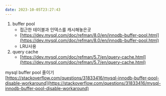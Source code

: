 ```yaml
---
date: 2023-10-05T23:27:43
---
```

1. buffer pool
    - 접근한 테이블과 인덱스를 캐시해놓은곳
    - [https://dev.mysql.com/doc/refman/8.0/en/innodb-buffer-pool.html](https://dev.mysql.com/doc/refman/8.0/en/innodb-buffer-pool.html)
    - LRU사용
2. query cache
    - [https://dev.mysql.com/doc/refman/5.7/en/query-cache.html](https://dev.mysql.com/doc/refman/5.7/en/query-cache.html)

mysql buffer pool 줄이기  
[https://stackoverflow.com/questions/31833416/mysql-innodb-buffer-pool-disable-workaround](https://stackoverflow.com/questions/31833416/mysql-innodb-buffer-pool-disable-workaround)